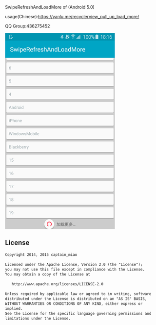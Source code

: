 SwipeRefreshAndLoadMore of (Android 5.0)

usage(Chinese):https://yanlu.me/recyclerview_pull_up_load_more/

QQ  Group:436275452

![load_more_screenshot](/screenshot/load_more_screenshot.jpg?raw=true "load_more_screenshot")
## License

    Copyright 2014, 2015 captain_miao

    Licensed under the Apache License, Version 2.0 (the "License");
    you may not use this file except in compliance with the License.
    You may obtain a copy of the License at

       http://www.apache.org/licenses/LICENSE-2.0

    Unless required by applicable law or agreed to in writing, software
    distributed under the License is distributed on an "AS IS" BASIS,
    WITHOUT WARRANTIES OR CONDITIONS OF ANY KIND, either express or implied.
    See the License for the specific language governing permissions and
    limitations under the License.

